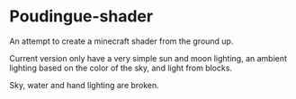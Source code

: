 # Poudingue-shader
An attempt to create a minecraft shader from the ground up.

Current version only have a very simple sun and moon lighting,
an ambient lighting based on the color of the sky,
and light from blocks.

Sky, water and hand lighting are broken.
